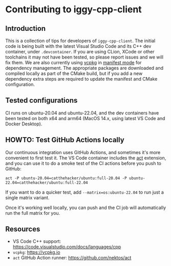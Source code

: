 # Contributing to iggy-cpp-client

## Introduction

This is a collection of tips for developers of `iggy-cpp-client`. The initial code is being built with the latest Visual Studio Code and its C++ dev container, under `.devcontainer`. If you are using CLion, XCode or other toolchains it may not have been tested, so please report issues and we will fix them. We are also currently using [vcpkg](https://vcpkg.io) in [manifest mode](https://learn.microsoft.com/en-us/vcpkg/users/manifests) for dependency management. The appropriate packages are downloaded and compiled locally as part of the CMake build, but if you add a new dependency extra steps are required to update the manifest and CMake configuration.

## Tested configurations

CI runs on ubuntu-20.04 and ubuntu-22.04, and the dev containers have been tested on both x64 and arm64 (MacOS 14.x, using latest VS Code and Docker Desktop).

## HOWTO: Test GitHub Actions locally

Our continuous integration uses GitHub Actions, and sometimes it's more convenient to first test it. The VS Code container includes the [act](https://github.com/nektos/act) extension, and you can use it to do a smoke test of the CI actions before you push to GitHub:

```
act -P ubuntu-20.04=catthehacker/ubuntu:full-20.04 -P ubuntu-22.04=catthehacker/ubuntu:full-22.04
```

If you want to do a quicker test, add `--matrix=os:ubuntu-22.04` to run just a single matrix variant.

Once it's working well locally, you can push and the CI job will automatically run the full matrix for you.

## Resources

- VS Code C++ support: https://code.visualstudio.com/docs/languages/cpp
- `vcpkg`: https://vcpkg.io
- `act` GitHub Action runner: https://github.com/nektos/act
